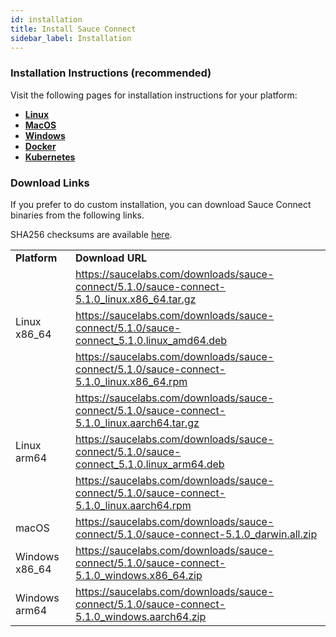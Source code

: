 ```yaml
---
id: installation
title: Install Sauce Connect
sidebar_label: Installation
---
```


### Installation Instructions (recommended)

Visit the following pages for installation instructions for your platform:
- **[Linux](/secure-connections/sauce-connect-5/installation/linux)**
- **[MacOS](/secure-connections/sauce-connect-5/installation/macos)**
- **[Windows](/secure-connections/sauce-connect-5/installation/windows)**
- **[Docker](/secure-connections/sauce-connect-5/installation/docker)**
- **[Kubernetes](/secure-connections/sauce-connect-5/installation/kubernetes)**

### Download Links

If you prefer to do custom installation, you can download Sauce Connect binaries from the following links.

SHA256 checksums are available [here](https://saucelabs.com/downloads/sauce-connect/5.1.0/checksums).

<table>
  <tr>
    <td><strong>Platform</strong></td>
    <td><strong>Download URL</strong></td>
  </tr>
  <tr>
    <td rowspan="3">Linux x86_64</td>
    <td>
      <a href="https://saucelabs.com/downloads/sauce-connect/5.1.0/sauce-connect-5.1.0_linux.x86_64.tar.gz">https://saucelabs.com/downloads/sauce-connect/5.1.0/sauce-connect-5.1.0_linux.x86_64.tar.gz</a>
    </td>
  </tr>
  <tr>
    <td>
      <a href="https://saucelabs.com/downloads/sauce-connect/5.1.0/sauce-connect_5.1.0.linux_amd64.deb">https://saucelabs.com/downloads/sauce-connect/5.1.0/sauce-connect_5.1.0.linux_amd64.deb</a>
    </td>
  </tr>
  <tr>
    <td>
      <a href="https://saucelabs.com/downloads/sauce-connect/5.1.0/sauce-connect-5.1.0_linux.x86_64.rpm">https://saucelabs.com/downloads/sauce-connect/5.1.0/sauce-connect-5.1.0_linux.x86_64.rpm</a>
    </td>
  </tr>
  <tr>
    <td rowspan="3">Linux arm64</td>
    <td>
      <a href="https://saucelabs.com/downloads/sauce-connect/5.1.0/sauce-connect-5.1.0_linux.aarch64.tar.gz">https://saucelabs.com/downloads/sauce-connect/5.1.0/sauce-connect-5.1.0_linux.aarch64.tar.gz</a>
    </td>
  </tr>
  <tr>
    <td>
      <a href="https://saucelabs.com/downloads/sauce-connect/5.1.0/sauce-connect_5.1.0.linux_arm64.deb">https://saucelabs.com/downloads/sauce-connect/5.1.0/sauce-connect_5.1.0.linux_arm64.deb</a>
    </td>
  </tr>
  <tr>
    <td>
      <a href="https://saucelabs.com/downloads/sauce-connect/5.1.0/sauce-connect-5.1.0_linux.aarch64.rpm">https://saucelabs.com/downloads/sauce-connect/5.1.0/sauce-connect-5.1.0_linux.aarch64.rpm</a>
    </td>
  </tr>
  <tr>
    <td>macOS</td>
    <td>
      <a href="https://saucelabs.com/downloads/sauce-connect/5.1.0/sauce-connect-5.1.0_darwin.all.zip">https://saucelabs.com/downloads/sauce-connect/5.1.0/sauce-connect-5.1.0_darwin.all.zip</a>
    </td>
  </tr>
  <tr>
    <td>Windows x86_64</td>
    <td>
      <a href="https://saucelabs.com/downloads/sauce-connect/5.1.0/sauce-connect-5.1.0_windows.x86_64.zip">https://saucelabs.com/downloads/sauce-connect/5.1.0/sauce-connect-5.1.0_windows.x86_64.zip</a>
    </td>
  </tr>
  <tr>
    <td>Windows arm64</td>
    <td>
      <a href="https://saucelabs.com/downloads/sauce-connect/5.1.0/sauce-connect-5.1.0_windows.aarch64.zip">https://saucelabs.com/downloads/sauce-connect/5.1.0/sauce-connect-5.1.0_windows.aarch64.zip</a>
    </td>
  </tr>
</table>
